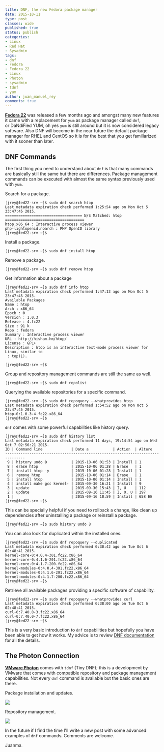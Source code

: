 ```yaml
---
title: DNF, the new Fedora package manager
date: 2015-10-11
type: post
classes: wide
published: true
status: publish
categories:
- Linux
- Red Hat
- Sysadmin
tags:
- dnf
- Fedora
- Fedora 22
- Linux
- Photon
- sysadmin
- tdnf
- yum
author: juan_manuel_rey
comments: true
---
```


**[Fedora 22](https://getfedora.org/)** was released a few months ago and amongst many new features it came with a replacement for `yum` as package manager called `dnf`, or DaNdiFied YUM, oh yes `yum` is still around but it is now considered legacy software. Also DNF will become in the near future the default package manager for RHEL and CentOS so it is for the best that you get familiarized with it sooner than later.

## DNF Commands

The first thing you need to understand about `dnf` is that many commands are basically still the same but there are differences. Package management commands can be executed with almost the same syntax previously used with `yum`.

Search for a package.

```text
[jrey@fed22-srv ~]$ sudo dnf search htop
Last metadata expiration check performed 1:25:54 ago on Mon Oct 5 23:47:45 2015.
=================================== N/S Matched: htop ====================================
htop.x86_64 : Interactive process viewer
php-lightopenid.noarch : PHP OpenID library
[jrey@fed22-srv ~]$
```

Install a package.

```text
[jrey@fed22-srv ~]$ sudo dnf install htop
```

Remove a package.

```text
[jrey@fed22-srv ~]$ sudo dnf remove htop
```

Get information about a package

```text
[jrey@fed22-srv ~]$ sudo dnf info htop
Last metadata expiration check performed 1:47:13 ago on Mon Oct 5 23:47:45 2015.
Available Packages
Name : htop
Arch : x86_64
Epoch : 0
Version : 1.0.3
Release : 4.fc22
Size : 91 k
Repo : fedora
Summary : Interactive process viewer
URL : http://hisham.hm/htop/
License : GPL+
Description : htop is an interactive text-mode process viewer for Linux, similar to
 : top(1).

[jrey@fed22-srv ~]$
```

Group and repository management commands are still the same as well.

```text
[jrey@fed22-srv ~]$ sudo dnf repolist
```

Querying the available repositories for a specific command.

```text
[jrey@fed22-srv ~]$ sudo dnf repoquery --whatprovides htop
Last metadata expiration check performed 1:54:52 ago on Mon Oct 5 23:47:45 2015.
htop-0:1.0.3-4.fc22.x86_64
[jrey@fed22-srv ~]$
```

`dnf` comes with some powerful capabilities like history query.

```text
[jrey@fed22-srv ~]$ sudo dnf history list
Last metadata expiration check performed 11 days, 19:14:54 ago on Wed Oct 7 02:56:21 2015.
ID | Command line             | Date a           | Action  | Altere
-------------------------------------------------------------------------------
 9 | history undo 8           | 2015-10-06 01:53 | Install | 1
 8 | erase htop               | 2015-10-06 01:28 | Erase   | 1
 7 | install htop -y          | 2015-10-06 01:28 | Install | 1
 6 | remove htop              | 2015-10-06 01:14 | Erase   | 1
 5 | install htop             | 2015-10-06 01:14 | Install | 1
 4 | install make gcc kernel- | 2015-09-30 16:21 | Install | 9
 3 | update                   | 2015-09-30 15:43 | I, U    | 112
 2 | update                   | 2015-09-16 11:45 | I, O, U | 297
 1 |                          | 2015-09-16 10:59 | Install | 658 EE
[jrey@fed22-srv ~]$
```

This can be specially helpful if you need to rollback a change, like clean up dependencies after uninstalling a package or reinstall a package.

```text
[jrey@fed22-srv ~]$ sudo history undo 8
```

You can also look for duplicated within the installed ones.

```text
[jrey@fed22-srv ~]$ sudo dnf repoquery --duplicated
Last metadata expiration check performed 0:30:42 ago on Tue Oct 6 02:48:41 2015.
kernel-core-0:4.0.4-301.fc22.x86_64
kernel-core-0:4.1.6-201.fc22.x86_64
kernel-core-0:4.1.7-200.fc22.x86_64
kernel-modules-0:4.0.4-301.fc22.x86_64
kernel-modules-0:4.1.6-201.fc22.x86_64
kernel-modules-0:4.1.7-200.fc22.x86_64
[jrey@fed22-srv ~]$
```

Retrieve all available packages providing a specific software of capability.

```text
[jrey@fed22-srv ~]$ sudo dnf repoquery --whatprovides curl
Last metadata expiration check performed 0:38:00 ago on Tue Oct 6 02:48:41 2015.
curl-0:7.40.0-3.fc22.x86_64
curl-0:7.40.0-7.fc22.x86_64
[jrey@fed22-srv ~]$
```

This is a very basic introduction to `dnf` capabilities but hopefully you have been able to get how it works. My advice is to review [DNF documentation](http://dnf.readthedocs.org/en/latest/index.html) for all the details.

## The Photon Connection

[**VMware Photon**](https://vmware.github.io/photon/) comes with `tdnf` (Tiny DNF); this is a development by VMware that comes with compatible repository and package management capabilities. Not every `dnf` command is available but the basic ones are there.

Package installation and updates.

[![](/assets/images/screen-shot-2015-10-11-at-19-41-00.png)]({{site.url}}/assets/images/screen-shot-2015-10-11-at-19-41-00.png)

Repository management.

[![](/assets/images/screen-shot-2015-10-11-at-18-54-47.png)]({{site.url}}/assets/images/screen-shot-2015-10-11-at-18-54-47.png)

In the future if I find the time I'll write a new post with some advanced examples of `dnf` commands. Comments are welcome.

Juanma.
